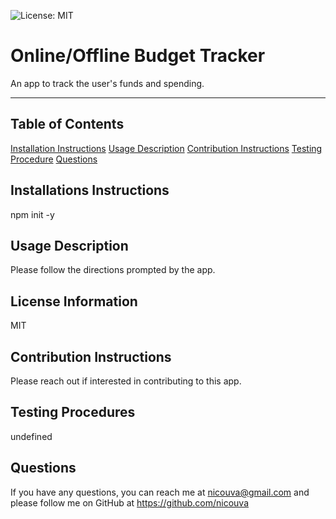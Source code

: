 ![License: MIT](https://img.shields.io/badge/License-MIT-yellow.svg)
  # Online/Offline Budget Tracker
  An app to track the user's funds and spending.
  ***
  ## Table of Contents
  [Installation Instructions](#installation-instructions)
  [Usage Description](#license-information)
  [Contribution Instructions](#contribution-instructions)
  [Testing Procedure](#testing-procedure)
  [Questions](#questions)
  ## Installations Instructions
  npm init -y
  ## Usage Description
  Please follow the directions prompted by the app.
  ## License Information
  MIT
  ## Contribution Instructions
  Please reach out if interested in contributing to this app.
  ## Testing Procedures
  undefined
  ## Questions
  If you have any questions, you can reach me at nicouva@gmail.com and please follow me on GitHub at https://github.com/nicouva